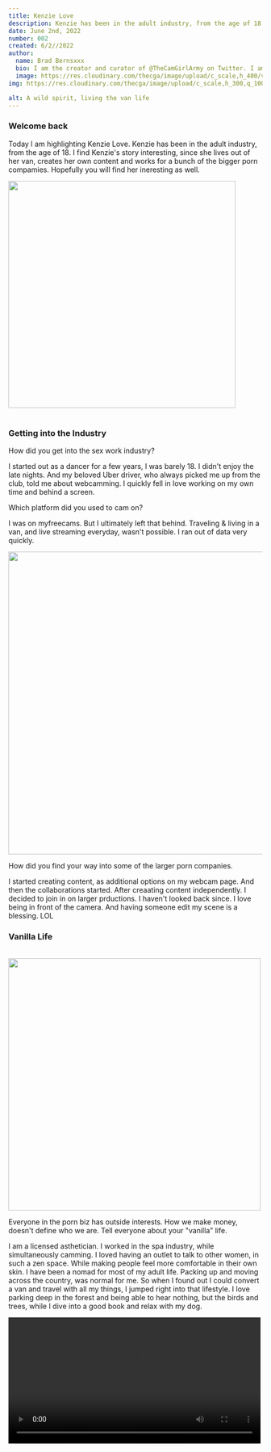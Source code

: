 ```yaml
---
title: Kenzie Love
description: Kenzie has been in the adult industry, from the age of 18. I find Kenzie's story interesting, since she lives out of her van, creates her own content and works for a bunch of the bigger porn compamies. Hopefully you will find her ineresting as well.
date: June 2nd, 2022
number: 002
created: 6/2//2022
author:
  name: Brad Bernsxxx
  bio: I am the creator and curator of @TheCamGirlArmy on Twitter. I am also an adult content creator, director, and producer new
  image: https://res.cloudinary.com/thecga/image/upload/c_scale,h_400/v1674781629/SullenYellow-_rkthmn.webp
img: https://res.cloudinary.com/thecga/image/upload/c_scale,h_300,q_100/v1674794979/Models/KenzieLove_2_uqjmzo.webp

alt: A wild spirit, living the van life
---
```


### Welcome back

Today I am highlighting<span class="text-blue-800 font-semibold"> Kenzie Love.
</span> Kenzie has been in the adult industry, from the age of 18. I find Kenzie's
story interesting, since she lives out of her van, creates her own content and
works for a bunch of the bigger porn compamies. Hopefully you will find her
ineresting as well.

<img height="450" class="rounded-full mx-auto" alt=""
    src="https://res.cloudinary.com/thecga/image/upload/c_scale,h_450,q_100/v1674795200/Models/KenzieLove_3_cgsnmq.webp"/>
<br/>
<br/>

### Getting into the Industry

How did you get into the sex work industry?

<p class="quote">I started out as a dancer for a few years, I was barely 18. I didn't
enjoy the late nights. And my beloved Uber driver, who always picked me up from
the club, told me about webcamming. I quickly fell in love working on my own time
and behind a screen.
</p>

Which platform did you used to cam on?

<p class="quote">I was on myfreecams. But I ultimately left that behind.
Traveling & living in a van, and live streaming everyday, wasn't possible.
I ran out of data very quickly.
</p>

<img alt=""
  height="600"
  class="rounded-lg px-2 mx-auto mb-2"
  src="https://res.cloudinary.com/thecga/image/upload/c_scale,h_600,q_100/v1674795720/Models/KenzieLove_4_izfdbl.webp"/>

How did you find your way into some of the larger porn companies.

<p class="quote">I started creating content, as additional options on my webcam page.
And then the collaborations started. After creaating content independently. I
decided to join in on larger prductions. I haven't looked back since. I love being
in front of the camera. And having someone edit my scene is a blessing. LOL
</p>

### Vanilla Life

<br/>
<img height="500" alt="" class="rounded-lg mx-auto px-2 mb-2" src="https://res.cloudinary.com/thecga/image/upload/c_scale,h_500,q_100/v1674795987/Models/KenzieLove_1_mzvp1o.webp"/>

Everyone in the porn biz has outside interests. How we make money, doesn't define
who we are. Tell everyone about your "vanilla" life.

<p class="quote">I am a licensed asthetician. I worked in the spa industry, while
simultaneously camming. I loved having an outlet to talk to other women, in such
a zen space. While making people feel more comfortable in their own skin. I have
been a nomad for most of my adult life. Packing up and moving across the country,
was normal for me. So when I found out I could convert a van and travel with all
my things, I jumped right into that lifestyle. I love parking deep in the forest
and being able to hear nothing, but the birds and trees, while I dive into a good
book and relax with my dog.
</p>

<video width="500"  controls loop="true" class=" rounded-md mx-auto "
  class="mt-2 p-2 bg-neutral-300 pb-4 rounded-lg">
    <source
      src="https://res.cloudinary.com/thecga/video/upload/q_100/v1674789743/Models/KenzieLove_Teaser_utyra2.webm"
      type="video/webm"
    />
    Your browser does not support the video tag.
  </vide/>
